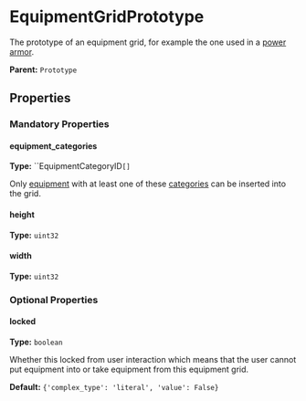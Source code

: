 # EquipmentGridPrototype

The prototype of an equipment grid, for example the one used in a [power armor](https://wiki.factorio.com/Power_armor).

**Parent:** `Prototype`

## Properties

### Mandatory Properties

#### equipment_categories

**Type:** ``EquipmentCategoryID`[]`

Only [equipment](prototype:EquipmentPrototype) with at least one of these [categories](prototype:EquipmentCategory) can be inserted into the grid.

#### height

**Type:** `uint32`



#### width

**Type:** `uint32`



### Optional Properties

#### locked

**Type:** `boolean`

Whether this locked from user interaction which means that the user cannot put equipment into or take equipment from this equipment grid.

**Default:** `{'complex_type': 'literal', 'value': False}`

